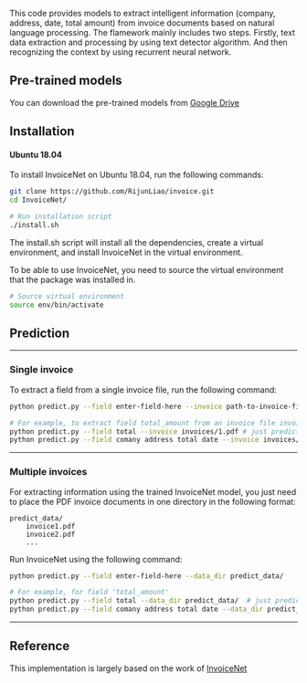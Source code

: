 This code provides models to extract intelligent information (company, address, date, total amount) from invoice documents based on natural language processing. The flamework mainly includes two steps. Firstly, text data extraction and processing by using text detector algorithm. And then recognizing the context by using recurrent neural network. 


## Pre-trained models
You can download the pre-trained models from [Google Drive](https://drive.google.com/drive/folders/1_5hhevbrEkQ0-1Duwbfs-TfTW2Mwwvic?usp=sharing)

## Installation

#### Ubuntu 18.04

To install InvoiceNet on Ubuntu 18.04, run the following commands:

```bash
git clone https://github.com/RijunLiao/invoice.git
cd InvoiceNet/

# Run installation script
./install.sh
```

The install.sh script will install all the dependencies, create a virtual environment, and install InvoiceNet in the virtual environment.

To be able to use InvoiceNet, you need to source the virtual environment that the package was installed in.

```bash
# Source virtual environment
source env/bin/activate
```

## Prediction

---

### Single invoice
To extract a field from a single invoice file, run the following command:

```bash
python predict.py --field enter-field-here --invoice path-to-invoice-file

# For example, to extract field total_amount from an invoice file invoices/1.pdf
python predict.py --field total --invoice invoices/1.pdf # just predict the amount
python predict.py --field comany address total date --invoice invoices/1.pdf # predict the omany address total date at the same time
```

---

### Multiple invoices
For extracting information using the trained InvoiceNet model, you just need to place the PDF invoice documents in one directory in the following format:

```
predict_data/
    invoice1.pdf
    invoice2.pdf
    ...
```

Run InvoiceNet using the following command:
```bash
python predict.py --field enter-field-here --data_dir predict_data/

# For example, for field 'total_amount'
python predict.py --field total --data_dir predict_data/  # just predict the amount
python predict.py --field comany address total date --data_dir predict_data/ # predict the omany address total date at the same time
```
---

## Reference
This implementation is largely based on the work of [InvoiceNet](https://github.com/naiveHobo/InvoiceNet)
